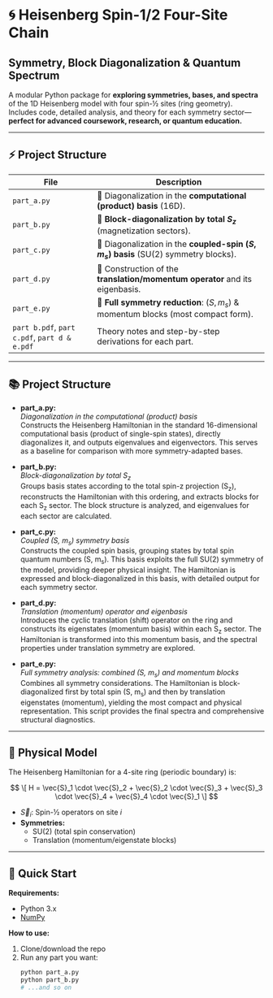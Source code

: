 # 🌀 Heisenberg Spin-1/2 Four-Site Chain  
## Symmetry, Block Diagonalization & Quantum Spectrum

A modular Python package for **exploring symmetries, bases, and spectra** of the 1D Heisenberg model with four spin-½ sites (ring geometry).  
Includes code, detailed analysis, and theory for each symmetry sector—**perfect for advanced coursework, research, or quantum education.**

---

## ⚡️ Project Structure

| File          | Description                                                                          |
|---------------|--------------------------------------------------------------------------------------|
| `part_a.py`   | 🔹 Diagonalization in the **computational (product) basis** (16D).                   |
| `part_b.py`   | 🔹 **Block-diagonalization by total $S_z$** (magnetization sectors).                  |
| `part_c.py`   | 🔹 Diagonalization in the **coupled-spin $(S, m_s)$ basis** (SU(2) symmetry blocks). |
| `part_d.py`   | 🔹 Construction of the **translation/momentum operator** and its eigenbasis.          |
| `part_e.py`   | 🔹 **Full symmetry reduction**: $(S, m_s)$ & momentum blocks (most compact form).     |
| `part b.pdf`, `part c.pdf`, `part d & e.pdf` | Theory notes and step-by-step derivations for each part. |

---

##  📚  Project Structure

- **part_a.py:**  
  *Diagonalization in the computational (product) basis*  
  Constructs the Heisenberg Hamiltonian in the standard 16-dimensional computational basis (product of single-spin states), directly diagonalizes it, and outputs eigenvalues and eigenvectors. This serves as a baseline for comparison with more symmetry-adapted bases.

- **part_b.py:**  
  *Block-diagonalization by total S<sub>z</sub>*  
  Groups basis states according to the total spin-z projection (S<sub>z</sub>), reconstructs the Hamiltonian with this ordering, and extracts blocks for each S<sub>z</sub> sector. The block structure is analyzed, and eigenvalues for each sector are calculated.

- **part_c.py:**  
  *Coupled (S, m<sub>s</sub>) symmetry basis*  
  Constructs the coupled spin basis, grouping states by total spin quantum numbers (S, m<sub>s</sub>). This basis exploits the full SU(2) symmetry of the model, providing deeper physical insight. The Hamiltonian is expressed and block-diagonalized in this basis, with detailed output for each symmetry sector.

- **part_d.py:**  
  *Translation (momentum) operator and eigenbasis*  
  Introduces the cyclic translation (shift) operator on the ring and constructs its eigenstates (momentum basis) within each S<sub>z</sub> sector. The Hamiltonian is transformed into this momentum basis, and the spectral properties under translation symmetry are explored.

- **part_e.py:**  
  *Full symmetry analysis: combined (S, m<sub>s</sub>) and momentum blocks*  
  Combines all symmetry considerations. The Hamiltonian is block-diagonalized first by total spin (S, m<sub>s</sub>) and then by translation eigenstates (momentum), yielding the most compact and physical representation. This script provides the final spectra and comprehensive structural diagnostics.

---

## 🧩 Physical Model

The Heisenberg Hamiltonian for a 4-site ring (periodic boundary) is:

$$
\[
H = \vec{S}_1 \cdot \vec{S}_2 + \vec{S}_2 \cdot \vec{S}_3 + \vec{S}_3 \cdot \vec{S}_4 + \vec{S}_4 \cdot \vec{S}_1
\]
$$

- $\vec{S}_i$: Spin-½ operators on site $i$
- **Symmetries:**  
  - SU(2) (total spin conservation)  
  - Translation (momentum/eigenstate blocks)

---

## 🚀 Quick Start

**Requirements:**  
- Python 3.x  
- [NumPy](https://numpy.org/)

**How to use:**  
1. Clone/download the repo  
2. Run any part you want:  
   ```bash
   python part_a.py
   python part_b.py
   # ...and so on
